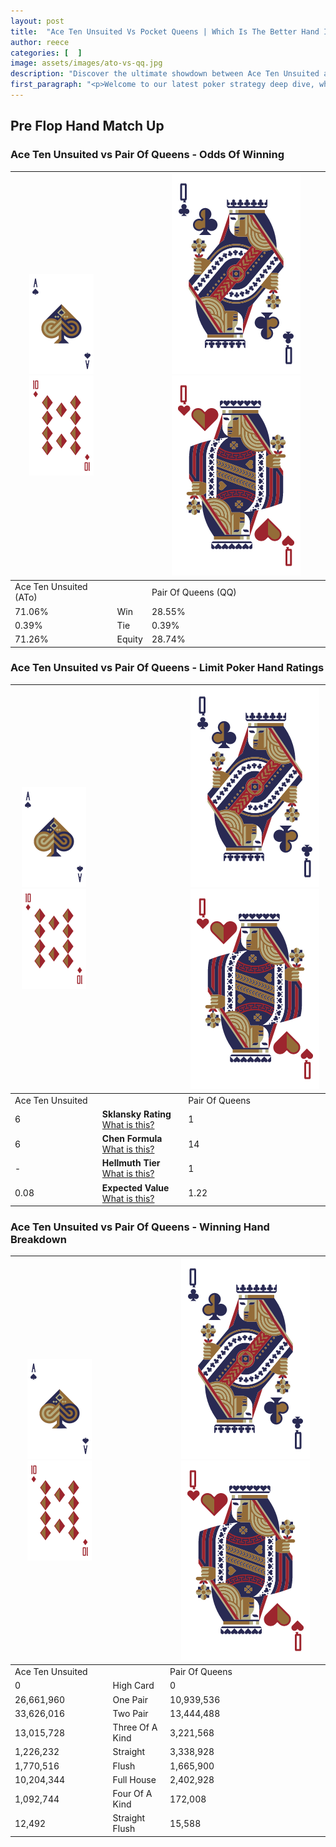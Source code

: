 ```yaml
---
layout: post
title:  "Ace Ten Unsuited Vs Pocket Queens | Which Is The Better Hand In Poker? A Complete Guide"
author: reece
categories: [  ]
image: assets/images/ato-vs-qq.jpg
description: "Discover the ultimate showdown between Ace Ten Unsuited and Pair Of Queens in poker! Uncover the odds, strategies, and scenarios where one hand triumphs over the other. Get ready to up your poker game with this thrilling analysis."
first_paragraph: "<p>Welcome to our latest poker strategy deep dive, where we're pitting two distinct hands against each other in a high-stakes showdown: Ace Ten Unsuited vs Pair Of Queens.</p><p>In the dynamic world of poker, every decision counts, and knowing which hand holds the upper hand is key to your success at the table.</p><p>In this article, we'll dissect these two hands, explore the scenarios where one dominates the other, and equip you with the knowledge to make strategic choices that can tip the odds in your favor.</p><p>Get ready to unravel the intriguing dynamics of these poker hands and elevate your game to new heights.</p>"
---
```




[comment]: # (sp0)

## Pre Flop Hand Match Up

<div class="table hand-ratings" markdown="1"> 



### Ace Ten Unsuited vs Pair Of Queens - Odds Of Winning


    
| ![image info](assets/images/hand1/A.png) ![image info](assets/images/hand1/To.png) |  | ![image info](assets/images/hand2/Q.png) ![image info](assets/images/hand2/Qo.png) |
| -------- | -------- | -------- |
| Ace Ten Unsuited (ATo) |  | Pair Of Queens (QQ) |
| 71.06% | Win | 28.55% |
| 0.39% | Tie | 0.39% |
| 71.26% | Equity | 28.74% |




[comment]: # (sp1)



### Ace Ten Unsuited vs Pair Of Queens - Limit Poker Hand Ratings


    
| ![image info](assets/images/hand1/A.png) ![image info](assets/images/hand1/To.png) |  | ![image info](assets/images/hand2/Q.png) ![image info](assets/images/hand2/Qo.png) |
| -------- | -------- | -------- |
| Ace Ten Unsuited |  | Pair Of Queens |
| 6 | **Sklansky Rating** [What is this?](/sklansky-rating-explained) | 1 |
| 6 | **Chen Formula** [What is this?](/chen-formula-explained) | 14 |
| - | **Hellmuth Tier** [What is this?](/Hellmuth-tier-explained) | 1 |
| 0.08 | **Expected Value** [What is this?](/expected-value-explained) | 1.22 |




[comment]: # (sp2)



### Ace Ten Unsuited vs Pair Of Queens - Winning Hand Breakdown


    
| ![image info](assets/images/hand1/A.png) ![image info](assets/images/hand1/To.png) |  | ![image info](assets/images/hand2/Q.png) ![image info](assets/images/hand2/Qo.png) |
| -------- | -------- | -------- |
| Ace Ten Unsuited |  | Pair Of Queens |
| 0 | High Card | 0 |
| 26,661,960 | One Pair | 10,939,536 |
| 33,626,016 | Two Pair | 13,444,488 |
| 13,015,728 | Three Of A Kind | 3,221,568 |
| 1,226,232 | Straight | 3,338,928 |
| 1,770,516 | Flush | 1,665,900 |
| 10,204,344 | Full House | 2,402,928 |
| 1,092,744 | Four Of A Kind | 172,008 |
| 12,492 | Straight Flush | 15,588 |




[comment]: # (sp3)



</div>

[comment]: # (sp4)



[comment]: # (sp5)

